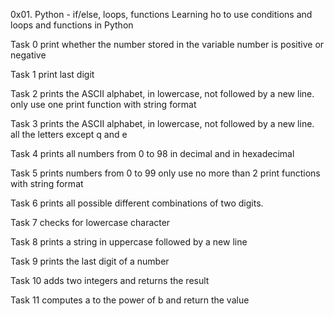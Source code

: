 0x01. Python - if/else, loops, functions
Learning ho to use conditions and loops and functions in Python

Task 0 print whether the number stored in the variable number is positive or negative

Task 1 print last digit

Task 2 prints the ASCII alphabet, in lowercase, not followed by a new line.
	only use one print function with string format

Task 3 prints the ASCII alphabet, in lowercase, not followed by a new line.
	 all the letters except q and e

Task 4 prints all numbers from 0 to 98 in decimal and in hexadecimal

Task 5  prints numbers from 0 to 99
	only use no more than 2 print functions with string format

Task 6 prints all possible different combinations of two digits.

Task 7 checks for lowercase character

Task 8 prints a string in uppercase followed by a new line

Task 9 prints the last digit of a number

Task 10 adds two integers and returns the result

Task 11 computes a to the power of b and return the value


